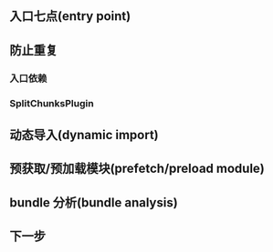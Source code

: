 ## 入口七点(entry point)


## 防止重复

### 入口依赖

### SplitChunksPlugin

## 动态导入(dynamic import)

## 预获取/预加载模块(prefetch/preload module)

## bundle 分析(bundle analysis)

## 下一步